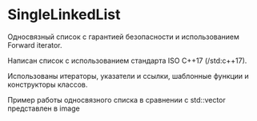 # SingleLinkedList
Односвязный список с гарантией безопасности и использованием Forward iterator.

Написан список с использованием стандарта ISO C++17 (/std:c++17).

Использованы итераторы, указатели и ссылки, шаблонные функции и конструкторы классов.

Пример работы односвязного списка в сравнении с std::vector представлен в image
